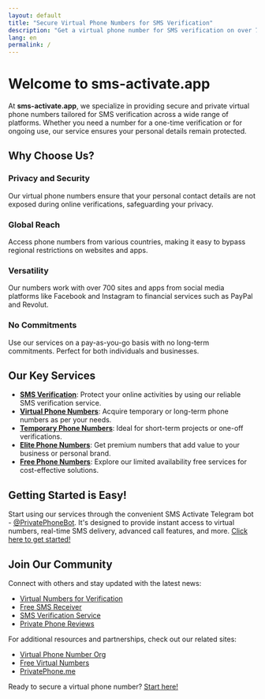 ```yaml
---
layout: default
title: "Secure Virtual Phone Numbers for SMS Verification"
description: "Get a virtual phone number for SMS verification on over 700 platforms without compromising your privacy. Start with @PrivatePhoneBot today!"
lang: en
permalink: /
---
```


# Welcome to sms-activate.app

At **sms-activate.app**, we specialize in providing secure and private virtual phone numbers tailored for SMS verification across a wide range of platforms. Whether you need a number for a one-time verification or for ongoing use, our service ensures your personal details remain protected.

## Why Choose Us?

### Privacy and Security
Our virtual phone numbers ensure that your personal contact details are not exposed during online verifications, safeguarding your privacy.

### Global Reach
Access phone numbers from various countries, making it easy to bypass regional restrictions on websites and apps.

### Versatility
Our numbers work with over 700 sites and apps from social media platforms like Facebook and Instagram to financial services such as PayPal and Revolut.

### No Commitments
Use our services on a pay-as-you-go basis with no long-term commitments. Perfect for both individuals and businesses.

## Our Key Services

- **[SMS Verification](/sms-verification)**: Protect your online activities by using our reliable SMS verification service.
- **[Virtual Phone Numbers](/virtual-phone-numbers)**: Acquire temporary or long-term phone numbers as per your needs.
- **[Temporary Phone Numbers](/temporary-phone-numbers)**: Ideal for short-term projects or one-off verifications.
- **[Elite Phone Numbers](/elite-phone-numbers)**: Get premium numbers that add value to your business or personal brand.
- **[Free Phone Numbers](/free-phone-numbers)**: Explore our limited availability free services for cost-effective solutions.

## Getting Started is Easy!

Start using our services through the convenient SMS Activate Telegram bot - [@PrivatePhoneBot](https://t.me/PrivatePhoneBot). It's designed to provide instant access to virtual numbers, real-time SMS delivery, advanced call features, and more. [Click here to get started!](/get-started)

## Join Our Community

Connect with others and stay updated with the latest news:

- [Virtual Numbers for Verification](https://t.me/VirtualNumbersForVerification)
- [Free SMS Receiver](https://t.me/FreeSmsReceiver)
- [SMS Verification Service](https://t.me/SmsVerificationService)
- [Private Phone Reviews](https://t.me/PrivatePhoneReviews)

For additional resources and partnerships, check out our related sites:

- [Virtual Phone Number Org](https://virtualphonenumber.org)
- [Free Virtual Numbers](https://freevirtualnumbers.com)
- [PrivatePhone.me](https://privatephone.me)
  
Ready to secure a virtual phone number? [Start here!](/get-started)
